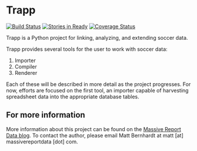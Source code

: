 # Trapp

[![Build Status](https://travis-ci.org/matt-bernhardt/trapp.svg)](https://travis-ci.org/matt-bernhardt/trapp) [![Stories in Ready](https://badge.waffle.io/matt-bernhardt/trapp.svg?label=ready&title=Ready)](http://waffle.io/matt-bernhardt/trapp) [![Coverage Status](https://coveralls.io/repos/matt-bernhardt/trapp/badge.svg?branch=master&service=github)](https://coveralls.io/github/matt-bernhardt/trapp?branch=master)

Trapp is a Python project for linking, analyzing, and extending soccer data.

Trapp provides several tools for the user to work with soccer data:

1. Importer
2. Compiler
3. Renderer

Each of these will be described in more detail as the project progresses. For now, efforts are focused on the first tool, an importer capable of harvesting spreadsheet data into the appropriate database tables.

## For more information

More information about this project can be found on the [Massive Report Data blog](http://www.massivereportdata.com/blog). To contact the author, please email Matt Bernhardt at matt [at] massivereportdata [dot] com.